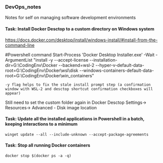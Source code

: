 ### DevOps_notes
Notes for self on managing software development environments


#### Task: Install Docker Desctop to a custom directory on Windows system
https://docs.docker.com/desktop/install/windows-install/#install-from-the-command-line

#Powershell command
Start-Process 'Docker Desktop Installer.exe' -Wait -ArgumentList "install -y --accept-license --installation-dir=G:\CodingEnv\Docker --backend=wsl-2 --hyper-v-default-data-root=G:\CodingEnv\Docker\wsl\disk --windows-containers-default-data-root=G:\CodingEnv\Docker\win_containers"
		
`-y flag helps to fix the stale install prompt step (a confirmation window with WSL-2 and desctop shortcut confirmation checkboxes will appear)`

Still need to set the custom folder again in Docker Desctop Settings-> Resources-> Advanced - Disk image location

#### Task: Update all the installed applications in Powershell in a batch, keeping interactions to a minimum
`winget update --all --include-unknown --accept-package-agreements`

#### Task: Stop all running Docker containers
`docker stop $(docker ps -a -q)`

